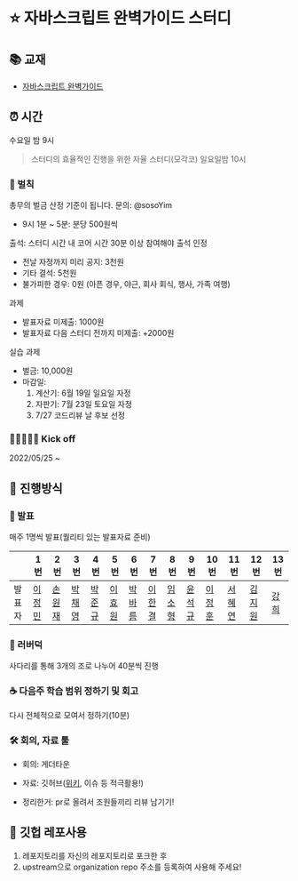 # ⭐️ 자바스크립트 완벽가이드 스터디

## 📚 교재

- [자바스크립트 완벽가이드](http://www.yes24.com/Product/Goods/108450351)


## ⏰ 시간

수요일 밤 9시

> 스터디의 효율적인 진행을 위한 자율 스터디(모각코) 일요일밤 10시

### 👻 벌칙

총무의 벌금 산정 기준이 됩니다. 문의: @sosoYim 
- 9시 1분 ~ 5분: 분당 500원씩

출석: 스터디 시간 내 코어 시간 30분 이상 참여해야 출석 인정
- 전날 자정까지 미리 공지: 3천원
- 기타 결석: 5천원
- 불가피한 경우: 0원 (아픈 경우, 야근, 회사 회식, 행사, 가족 여행)

과제
- 발표자료 미제출: 1000원
- 발표자료 다음 스터디 전까지 미제출: +2000원

실습 과제
- 벌금: 10,000원
- 마감일:
  1. 계산기: 6월 19일 일요일 자정
  2. 자판기: 7월 23일 토요일 자정
  3. 7/27 코드리뷰 날 후보 선정


### 🏃🏻🏃🏻‍♀️ Kick off

2022/05/25 ~

## 📝 진행방식

### 🎤 발표

매주 1명씩 발표(퀄리티 있는 발표자료 준비)

|          | 1번 | 2번 | 3번 | 4번 | 5번 | 6번 | 7번 | 8번 | 9번 | 10번 | 11번 | 12번 | 13번 | 
|----------|----|----|----|----|----|----|----|----|----|----|----|----|----|
| 발표자 | [이정민](https://github.com/hustle-dev) | [손원재](https://github.com/sonwonjae) | [박채영](https://github.com/coolchaeyoung) | [박준규](https://github.com/jkpark104) | [이효원](https://github.com/hhhyyo) | [박바름](https://github.com/congaweb) | [이한결](https://github.com/hanana1253) | [임소형](https://github.com/sosoYim) | [윤석규](https://github.com/dbstjrrb12) | [이정훈](https://github.com/jhyj0521) | [서혜연](https://github.com/skojphy) | [김지원](https://github.com/jiwonkim0131) | [강희](https://github.com/kheeyaa) |


### 🐥 러버덕

사다리를 통해 3개의 조로 나누어 40분씩 진행

### ☕️ 다음주 학습 범위 정하기 및 회고

다시 전체적으로 모여서 정하기(10분)

### 🛠 회의, 자료 툴

- 회의: 게더타운
- 자료: 깃허브([위키](https://github.com/FEonTheBlock/JavaScript_The-Definitive-Guide/wiki), 이슈 등 적극활용!)

- 정리한거: pr로 올려서 조원들끼리 리뷰 남기기!

## 📜 깃헙 레포사용

1. 레포지토리를 자신의 레포지토리로 포크한 후
2. upstream으로 organization repo 주소를 등록하여 사용해 주세요!
